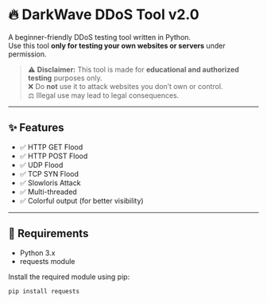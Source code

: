 # 🔥 DarkWave DDoS Tool v2.0

A beginner-friendly DDoS testing tool written in Python.  
Use this tool **only for testing your own websites or servers** under permission.

> ⚠️ **Disclaimer:** This tool is made for **educational and authorized testing** purposes only.  
> ❌ Do **not** use it to attack websites you don’t own or control.  
> ⚖️ Illegal use may lead to legal consequences.

---

## ✨ Features

- ✅ HTTP GET Flood  
- ✅ HTTP POST Flood  
- ✅ UDP Flood  
- ✅ TCP SYN Flood  
- ✅ Slowloris Attack  
- ✅ Multi-threaded  
- ✅ Colorful output (for better visibility)

---

## 🔧 Requirements

- Python 3.x
- requests module

Install the required module using pip:

```bash
pip install requests